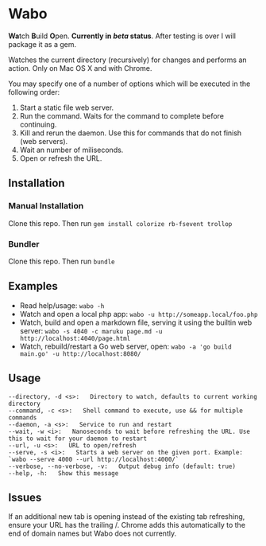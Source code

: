 # Wabo
<b>Wa</b>tch <b>B</b>uild <b>O</b>pen. **Currently in _beta_ status**. After testing is over I will package it as a gem.

Watches the current directory (recursively) for changes and performs an action. Only on Mac OS X and with Chrome.

You may specify one of a number of options which will be executed in the following order:

1. Start a static file web server.
1. Run the command. Waits for the command to complete before continuing.
1. Kill and rerun the daemon. Use this for commands that do not finish (web servers).
1. Wait an number of miliseconds.
1. Open or refresh the URL.

## Installation

### Manual Installation
Clone this repo.  Then run `gem install colorize rb-fsevent trollop`

### Bundler
Clone this repo.  Then run `bundle`

## Examples
* Read help/usage: `wabo -h`
* Watch and open a local php app: `wabo -u http://someapp.local/foo.php`
* Watch, build and open a markdown file, serving it using the builtin web server: `wabo -s 4040 -c maruku page.md -u http://localhost:4040/page.html`
* Watch, rebuild/restart a Go web server, open: `wabo -a 'go build main.go' -u http://localhost:8080/`

## Usage
	--directory, -d <s>:   Directory to watch, defaults to current working directory
	--command, -c <s>:   Shell command to execute, use && for multiple commands
	--daemon, -a <s>:   Service to run and restart
	--wait, -w <i>:   Nanoseconds to wait before refreshing the URL. Use this to wait for your daemon to restart
	--url, -u <s>:   URL to open/refresh
	--serve, -s <i>:   Starts a web server on the given port. Example: `wabo --serve 4000 --url http://localhost:4000/`
	--verbose, --no-verbose, -v:   Output debug info (default: true)
	--help, -h:   Show this message

## Issues

If an additional new tab is opening instead of the existing tab refreshing, ensure your URL has the trailing /.  Chrome adds this automatically to the end of domain names but Wabo does not currently.
